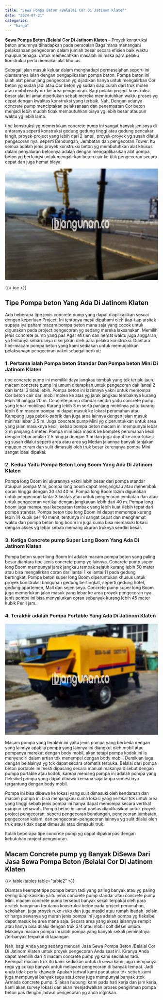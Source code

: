 ```yaml
---
title: "Sewa Pompa Beton /Belalai Cor Di Jatinom Klaten"
date: "2024-07-21"
categories: 
  - "harga"
---
```


**Sewa Pompa Beton /Belalai Cor Di Jatinom Klaten** – Proyek konstruksi beton umumnya dihadapkan pada persoalan Bagaimana menangani pelaksanaan pengecoran dalam jumlah besar secara efisien baik waktu maupun tenaga. Untuk memecahkan masalah ini maka para pelaku konstruksi perlu memakai alat khusus.

Sebagai jalan masuk keluar dalam menghadapi permasalahan seperti ini diantaranya ialah dengan pengaplikasian pompa beton. Pompa beton ini ialah alat penunjang pengecoran yg dijadikan hanya untuk mengalirkan Cor beton yg sudah jadi atau Cor beton yg sudah siap curah dari truk molen atau mobil readymix ke area pengecoran. Bagi pelaku project konstruksi besar alat ini amat diperlukan sebab mereka membutuhkan waktu proses yg cepat dengan kwalitas konstruksi yang terbaik. Nah, Dengan adanya concrete pump menciptakan pelaksanaan dan penempatan Cor beton menjadi lebih mudah tidak membutuhkan biaya yg lebih besar ataupun waktu yg lebih lama.

tipe konstruksi yg memerlukan concrete pump ini sangat banyak jenisnya di antaranya seperti konstruksi gedung gedung tinggi atau gedung pencakar langit, proyek-project yang lebih dari 2 lantai, proyek-proyek yg susah dilalui pengecoran nya, seperti Bendungan, Jembatan dan pengecoran Tower. Itu semua adalah jenis proyek konstruksi beton yg membutuhkan alat khusus dalam penyaluran betonnya adalah dengan mengaplikasikan alat pompa beton yg berfungsi untuk mengalirkan beton cair ke titik pengecoran secara cepat dan juga hemat biaya.

![Sewa Pompa Beton /Belalai Cor Di Jatinom Klaten](/images/sewa-concrete-pump-17.png)

{{< toc >}}

## Tipe Pompa beton Yang Ada Di Jatinom Klaten

Ada beberapa tipe jenis concrete pump yang dapat diaplikasikan sesuai dengan keperluan Project. Ini tentunya mesti dipahami oleh tiap-tiap arsitek supaya iya paham macam pompa beton mana saja yang cocok untuk digunakan pada project pengecoran yg sedang mereka laksanakan. Memilih jenis concrete pump yang pas Agar efisien dan hemat waktu juga anggaran, ya tentunya seharusnya dikerjakan oleh para pelaku konstruksi. Diantara tipe-macam pompa beton yang kami sediakan untuk memudahkan pelaksanaan pengecoran yakni sebagai berikut;

### 1\. Pertama ialah Pompa beton Standar Dan Pompa beton Mini Di Jatinom Klaten

tipe concrete pump ini memiliki daya jangkau tembak yang tdk terlalu jauh. macam concrete pump ini umum diterapkan untuk pengecoran dak lantai 2 dan lantai 3 tidak lebih. Pompa beton ini lazimnya yakni untuk memompa Cor beton cair dari mobil molen ke atas yg jarak jangkau tembaknya kurang lebih 18 hingga 20 m. Concrete pump standar sendiri yaitu concrete pump yang lebar mobilnya Kurang lebih 3 m serta panjang mobilnya yaitu kurang lebih 6 m macam pompa ini dapat masuk ke lokasi perumahan atau Kampung juga pabrik-pabrik dan juga area lainnya dengan jalan masuk minimal lebar 3.5 m. Juga concrete pump Mini yg diperuntukkan untuk area yang jalan masuknya kecil, sebab pompa beton macam ini mempunyai lebar 2 m panjang 4 meter. Pompa mini bisa masuk ke komplek perumahan kecil dengan lebar adalah 2.5 hingga dengan 3 m dan juga dapat ke area-lokasi yg susah dilalui seperti area atau area yg Medan jalannya banyak tanjakan maupun curam dan sulit dimasuki oleh truk besar karenanya pompa Mini sangat ideal dipakai.

### 2\. Kedua Yaitu Pompa Beton Long Boom Yang Ada Di Jatinom Klaten

Pompa long Boom ini ukurannya yakni lebih besar dari pompa standar ataupun pompa Mini, pompa long boom dapat menjangkau atau menembak coran hingga dengan 30 s/d 40 m. Pompa long Boom lazim digunakan untuk pengecoran lantai 3 keatas atau untuk pengecoran jembatan dan atau untuk pengecoran vertikal dengan jangkauan lebih dari 40 m. Pompa long boom juga mempunyai kecepatan tembak yang lebih kuat /lebih tepat dari pompa standar. Pompa beton tipe long Boom ini dapat memompa kurang lebih 14 kubik per 40 menit, tentunya ini sangat cepat dan menghemat waktu dan pompa beton long boom ini juga cuma bisa memasuki lokasi dengan akses yg lebar sebab memang ukuran truknya sendiri besar.

### 3\. Ketiga Concrete pump Super Long Boom Yang Ada Di Jatinom Klaten

Pompa beton super long Boom ini adalah macam pompa beton yang paling besar diantara tipe-jenis concrete pump yg lainnya. Concrete pump super long Boom mempunyai jarak jangkau tembak sejauh kurang lebih 50 meter atau bisa mengalirkan coran dari lantai 1 ke lantai 11 pada gedung bertingkat. Pompa beton super long Boom diperuntukan khusus untuk proyek konstruksi bangunan gedung bertingkat, seperti gedung hotel, gedung apartemen, Mall dan sejenisnya. Concrete pump super long Boom juga memerlukan jalan masuk yang lebar ke area proyek pengecoran nya. jenis pompa ini bisa menyalurkan coran sebanyak kurang lebih 45 meter kubik Per 1 jam.

### 4\. Terakhir adalah Pompa Portable Yang Ada Di Jatinom Klaten

![Sewa Pompa Beton /Belalai Cor Di Jatinom Klaten](/images/sewa-concrete-pump-13.png)

Macam pompa yang terakhir ini yaitu jenis pompa yang berbeda dengan yang lainnya apabila pompa yang lainnya ini diangkut oleh mobil atau pompanya merekat dengan body mobil, akan tetapi pompa kodok ini ia menyendiri dalam artian tdk menempel dengan body mobil. Demikian juga dengan belalainya yg tdk dapat secara otomatis terbuka. Belalai dari pompa beton portable ini mesti dipasang secara manual makanya disebut dengan pompa portable atau kodok, karena memang pompa ini adalah pompa yang fleksibel pompa yang dapat dibawa kemana saja tanpa semestinya tergantung dengan body mobil.

Pompa ini bisa dibawa ke lokasi yang sulit dimasuki oleh kendaraan dan macam pompa ini bisa menjangkau cuma lokasi yang vertikal tdk untuk area yang tinggi sebab jenis pompa ini hanya dapat memompa secara vertikal maupun kebawah. Pompa beton ini amat pantas diaplikasikan untuk proyek project pengecoran; seperti pengecoran bendungan, pengecoran jembatan, pengecoran kolam, dan pengecoran-pengecoran lainnya yg sulit dilalui oleh truk atau tidak dapat dimasuki atau dimasuki truk.

Itulah beberapa tipe concrete pump yg dapat dipakai pas dengan kebutuhan project pengecoran.

## Macam Concrete pump yg Banyak DiSewa Dari Jasa Sewa Pompa Beton /Belalai Cor Di Jatinom Klaten

{{< table-tables table="table2" >}}

Diantara keempat tipe pompa beton tadi yang paling banyak atau yg paling sering diaplikasikan yaitu jenis concrete pump standar atau concrete pump Mini. macam concrete pump tersebut banyak sekali terpakai oleh para arsitek bangunan terutama konstruksi beton pada project perumahan, sekolahan, juga proyek ruko-ruko dan juga masjid atau rumah ibadah. selain dr harga sewanya yg murah jenis pompa ini juga adalah pompa yg fleksibel dapat masuk ke area mana saja. Secara area yang akses jalannya sempit atau hanya bisa dilalui dengan truk 3/4 atau mobil colt diesel umum. Makanya macam pompa ini ialah pompa yang banyak sekali peminatnya /terbanyak terpakai di lapangan.

Nah, bagi Anda yang sedang mencari Jasa Sewa Pompa Beton /Belalai Cor Di Jatinom Klaten untuk proyek pengecoran Anda saat ini. Kiranya Anda dapat memilih dari 4 macam concrete pump yg kami sediakan tadi. Keempat macam truk itu kami sediakan untuk di sewa kami juga mempunyai regu yg cukup banyak untuk melayani pengecoran di banyak tempat. Jadi anda tidak perlu khawatir Apakah jadwal kami padat atau tdk sebab kami juga mempunyai banyak regu atau crew juga mempunyai banyak stok Armada concrete pump. Silakan hubungi kami pada hari kerja dan jam kerja, kami akan survey lokasi dan akan menjadwalkan proses pengiriman pompa beton pas dengan jadwal pengecoran yg anda inginkan.
